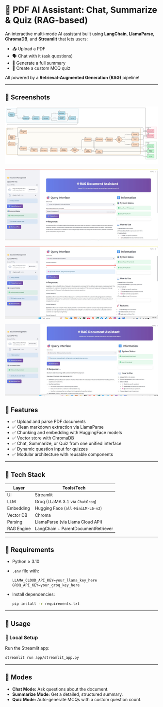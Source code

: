 # 📄 PDF AI Assistant: Chat, Summarize & Quiz (RAG-based)

An interactive multi-mode AI assistant built using **LangChain**, **LlamaParse**, **ChromaDB**, and **Streamlit** that lets users:

- 📤 Upload a PDF
- 🗣️ Chat with it (ask questions)
- 🧾 Generate a full summary
- 🧠 Create a custom MCQ quiz

All powered by a **Retrieval-Augmented Generation (RAG)** pipeline!

---
## 📸 Screenshots
![System Flow](systenflow.PNG)

![Chat Mode](SystemUI.jpg)

![Quiz Mode](SystemUI3.jpg)

![Summarize Mode](SystemUI_2.jpg)

## 🚀 Features

- ✅ Upload and parse PDF documents
- ✅ Clean markdown extraction via LlamaParse
- ✅ Chunking and embedding with HuggingFace models
- ✅ Vector store with ChromaDB
- ✅ Chat, Summarize, or Quiz from one unified interface
- ✅ Dynamic question input for quizzes
- ✅ Modular architecture with reusable components

---

## 🧠 Tech Stack

| Layer        | Tools/Tech                             |
|--------------|----------------------------------------|
| UI           | Streamlit                              |
| LLM          | Groq (LLaMA 3.1 via `ChatGroq`)        |
| Embedding    | Hugging Face (`all-MiniLM-L6-v2`)      |
| Vector DB    | Chroma                                 |
| Parsing      | LlamaParse (via Llama Cloud API)       |
| RAG Engine   | LangChain + ParentDocumentRetriever    |

---

## 🧰 Requirements

- Python ≥ 3.10
- `.env` file with:
    ```
    LLAMA_CLOUD_API_KEY=your_llama_key_here
    GROQ_API_KEY=your_groq_key_here
    ```

- Install dependencies:
    ```bash
    pip install -r requirements.txt
    ```

---

## 🧪 Usage

### 🔧 Local Setup

Run the Streamlit app:
```bash
streamlit run app/streamlit_app.py
```

---

## 🧠 Modes

- **Chat Mode:** Ask questions about the document.
- **Summarize Mode:** Get a detailed, structured summary.
- **Quiz Mode:** Auto-generate MCQs with a custom question count.

